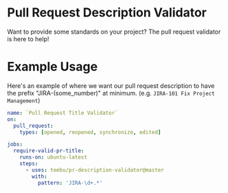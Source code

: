 # Pull Request Description Validator

Want to provide some standards on your project? The pull request validator is here to help!

# Example Usage

Here's an example of where we want our pull request description to have the prefix "JIRA-(some_number)" at minimum. (e.g. `JIRA-101 Fix Project Management`)

```yaml
name: `Pull Request Title Validator`
on:
  pull_request:
    types: [opened, reopened, synchronize, edited]

jobs:
  require-valid-pr-title:
    runs-on: ubuntu-latest
    steps:
      - uses: teebu/pr-description-validator@master
        with:
          pattern: 'JIRA-\d+.*'
```
